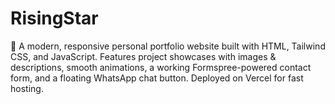 # RisingStar
🌟 A modern, responsive personal portfolio website built with HTML, Tailwind CSS, and JavaScript. Features project showcases with images &amp; descriptions, smooth animations, a working Formspree-powered contact form, and a floating WhatsApp chat button. Deployed on Vercel for fast hosting.
